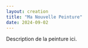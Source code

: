 ```yaml
---
layout: creation
title: "Ma Nouvelle Peinture"
date: 2024-09-02
---
```

Description de la peinture ici.
